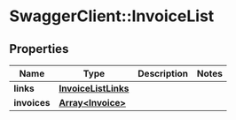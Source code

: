 # SwaggerClient::InvoiceList

## Properties
Name | Type | Description | Notes
------------ | ------------- | ------------- | -------------
**links** | [**InvoiceListLinks**](InvoiceListLinks.md) |  | 
**invoices** | [**Array&lt;Invoice&gt;**](Invoice.md) |  | 


